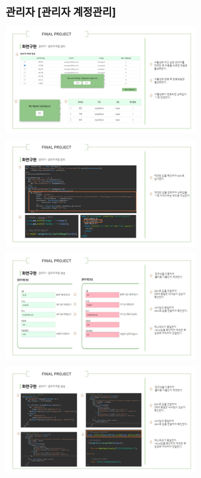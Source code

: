 # 관리자 \[관리자 계정관리]

![](../../.gitbook/assets/슬라이드0014.jpg)

![](../../.gitbook/assets/슬라이드0015.jpg)

![](../../.gitbook/assets/슬라이드0016.jpg)

![](../../.gitbook/assets/슬라이드0017.jpg)

